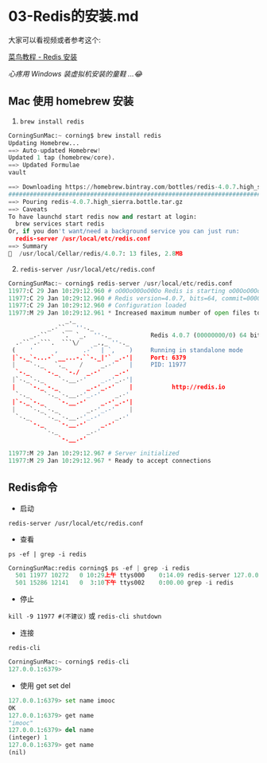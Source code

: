 # 03-Redis的安装.md

大家可以看视频或者参考这个:

[菜鸟教程 - Redis 安装](http://www.runoob.com/redis/redis-install.html "http://www.runoob.com/redis/redis-install.html")

*心疼用 Windows 装虚拟机安装的童鞋 ...😂*

## Mac 使用 homebrew 安装

1. `brew install redis`

```python
CorningSunMac:~ corning$ brew install redis
Updating Homebrew...
==> Auto-updated Homebrew!
Updated 1 tap (homebrew/core).
==> Updated Formulae
vault

==> Downloading https://homebrew.bintray.com/bottles/redis-4.0.7.high_sierra.bottle.tar.gz
######################################################################## 100.0%
==> Pouring redis-4.0.7.high_sierra.bottle.tar.gz
==> Caveats
To have launchd start redis now and restart at login:
  brew services start redis
Or, if you don't want/need a background service you can just run:
  redis-server /usr/local/etc/redis.conf
==> Summary
🍺  /usr/local/Cellar/redis/4.0.7: 13 files, 2.8MB
```

2. `redis-server /usr/local/etc/redis.conf`

```python
CorningSunMac:~ corning$ redis-server /usr/local/etc/redis.conf
11977:C 29 Jan 10:29:12.960 # oO0OoO0OoO0Oo Redis is starting oO0OoO0OoO0Oo
11977:C 29 Jan 10:29:12.960 # Redis version=4.0.7, bits=64, commit=00000000, modified=0, pid=11977, just started
11977:C 29 Jan 10:29:12.960 # Configuration loaded
11977:M 29 Jan 10:29:12.961 * Increased maximum number of open files to 10032 (it was originally set to 7168).
                _._
           _.-``__ ''-._
      _.-``    `.  `_.  ''-._           Redis 4.0.7 (00000000/0) 64 bit
  .-`` .-```.  ```\/    _.,_ ''-._
 (    '      ,       .-`  | `,    )     Running in standalone mode
 |`-._`-...-` __...-.``-._|'` _.-'|     Port: 6379
 |    `-._   `._    /     _.-'    |     PID: 11977
  `-._    `-._  `-./  _.-'    _.-'
 |`-._`-._    `-.__.-'    _.-'_.-'|
 |    `-._`-._        _.-'_.-'    |           http://redis.io
  `-._    `-._`-.__.-'_.-'    _.-'
 |`-._`-._    `-.__.-'    _.-'_.-'|
 |    `-._`-._        _.-'_.-'    |
  `-._    `-._`-.__.-'_.-'    _.-'
      `-._    `-.__.-'    _.-'
          `-._        _.-'
              `-.__.-'

11977:M 29 Jan 10:29:12.967 # Server initialized
11977:M 29 Jan 10:29:12.967 * Ready to accept connections
```

## Redis命令

* 启动

`redis-server /usr/local/etc/redis.conf`

* 查看

`ps -ef | grep -i redis`

```python
CorningSunMac:redis corning$ ps -ef | grep -i redis
  501 11977 10272   0 10:29上午 ttys000    0:14.09 redis-server 127.0.0.1:6379
  501 15286 12141   0  3:10下午 ttys002    0:00.00 grep -i redis
```

* 停止

`kill -9 11977 #(不建议)` 或 `redis-cli shutdown`

* 连接

`redis-cli`

```python
CorningSunMac:~ corning$ redis-cli
127.0.0.1:6379>
```

* 使用 get set del

```python
127.0.0.1:6379> set name imooc
OK
127.0.0.1:6379> get name
"imooc"
127.0.0.1:6379> del name
(integer) 1
127.0.0.1:6379> get name
(nil)
```